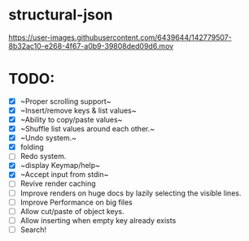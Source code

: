 # structural-json

https://user-images.githubusercontent.com/6439644/142779507-8b32ac10-e268-4f67-a0b9-39808ded09d6.mov


# TODO:

- [x] ~Proper scrolling support~
- [x] ~Insert/remove keys & list values~
- [x] ~Ability to copy/paste values~
- [x] ~Shuffle list values around each other.~
- [x] ~Undo system.~
- [x] folding
- [ ] Redo system.
- [x] ~display Keymap/help~
- [x] ~Accept input from stdin~
- [ ] Revive render caching 
- [ ] Improve renders on huge docs by lazily selecting the visible lines.
- [ ] Improve Performance on big files
- [ ] Allow cut/paste of object keys.
- [ ] Allow inserting when empty key already exists
- [ ] Search!
